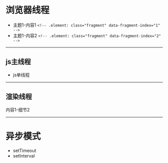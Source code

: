 # 浏览器线程

- 主题1-内容1   `<!-- .element: class="fragment" data-fragment-index="1" -->`
- 主题1-内容2   `<!-- .element: class="fragment" data-fragment-index="2" -->`

---

## js主线程

* js单线程

---

## 渲染线程

内容1-细节2

---

# 异步模式

- setTimeout
- setInterval